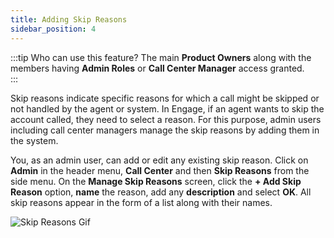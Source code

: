 ```yaml
---
title: Adding Skip Reasons
sidebar_position: 4
---
```


:::tip Who can use this feature?
The main **Product Owners** along with the members having **Admin Roles** or **Call Center Manager** access granted.  
:::

Skip reasons indicate specific reasons for which a call might be skipped or not handled by the agent or system. In Engage, if an agent wants to skip the account called, they need to select a reason. For this purpose, admin users including call center managers manage the skip reasons by adding them in the system.

You, as an admin user, can add or edit any existing skip reason. Click on **Admin** in the header menu, **Call Center** and then **Skip Reasons** from the side menu. On the **Manage Skip Reasons** screen, click the **+ Add Skip Reason** option, **name** the reason, add any **description** and select **OK**. All skip reasons appear in the form of a list along with their names.

![Skip Reasons Gif](./adding-skip-reasons.gif)